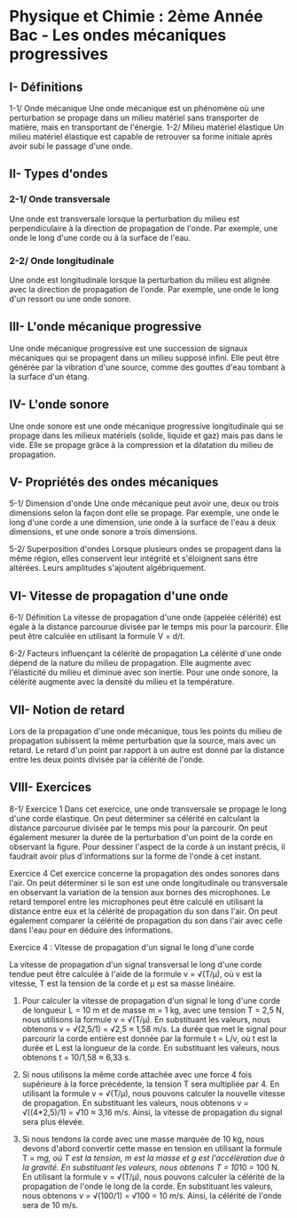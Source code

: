 # Physique et Chimie : 2ème Année Bac - Les ondes mécaniques progressives

## I- Définitions
1-1/ Onde mécanique
Une onde mécanique est un phénomène où une perturbation se propage dans un milieu matériel sans transporter de matière, mais en transportant de l'énergie.
1-2/ Milieu matériel élastique
Un milieu matériel élastique est capable de retrouver sa forme initiale après avoir subi le passage d'une onde.

## II- Types d'ondes
### 2-1/ Onde transversale
Une onde est transversale lorsque la perturbation du milieu est perpendiculaire à la direction de propagation de l'onde. Par exemple, une onde le long d'une corde ou à la surface de l'eau.
### 2-2/ Onde longitudinale
Une onde est longitudinale lorsque la perturbation du milieu est alignée avec la direction de propagation de l'onde. Par exemple, une onde le long d'un ressort ou une onde sonore.

## III- L'onde mécanique progressive
Une onde mécanique progressive est une succession de signaux mécaniques qui se propagent dans un milieu supposé infini. Elle peut être générée par la vibration d'une source, comme des gouttes d'eau tombant à la surface d'un étang.

## IV- L'onde sonore
Une onde sonore est une onde mécanique progressive longitudinale qui se propage dans les milieux matériels (solide, liquide et gaz) mais pas dans le vide. Elle se propage grâce à la compression et la dilatation du milieu de propagation.

## V- Propriétés des ondes mécaniques
5-1/ Dimension d'onde
Une onde mécanique peut avoir une, deux ou trois dimensions selon la façon dont elle se propage. Par exemple, une onde le long d'une corde a une dimension, une onde à la surface de l'eau a deux dimensions, et une onde sonore a trois dimensions.

5-2/ Superposition d'ondes
Lorsque plusieurs ondes se propagent dans la même région, elles conservent leur intégrité et s'éloignent sans être altérées. Leurs amplitudes s'ajoutent algébriquement.

## VI- Vitesse de propagation d'une onde
6-1/ Définition
La vitesse de propagation d'une onde (appelée célérité) est égale à la distance parcourue divisée par le temps mis pour la parcourir. Elle peut être calculée en utilisant la formule V = d/t.

6-2/ Facteurs influençant la célérité de propagation
La célérité d'une onde dépend de la nature du milieu de propagation. Elle augmente avec l'élasticité du milieu et diminue avec son inertie. Pour une onde sonore, la célérité augmente avec la densité du milieu et la température.

## VII- Notion de retard
Lors de la propagation d'une onde mécanique, tous les points du milieu de propagation subissent la même perturbation que la source, mais avec un retard. Le retard d'un point par rapport à un autre est donné par la distance entre les deux points divisée par la célérité de l'onde.

## VIII- Exercices
8-1/ Exercice 1
Dans cet exercice, une onde transversale se propage le long d'une corde élastique. On peut déterminer sa célérité en calculant la distance parcourue divisée par le temps mis pour la parcourir. On peut également mesurer la durée de la perturbation d'un point de la corde en observant la figure. Pour dessiner l'aspect de la corde à un instant précis, il faudrait avoir plus d'informations sur la forme de l'onde à cet instant.

Exercice 4
Cet exercice concerne la propagation des ondes sonores dans l'air. On peut déterminer si le son est une onde longitudinale ou transversale en observant la variation de la tension aux bornes des microphones. Le retard temporel entre les microphones peut être calculé en utilisant la distance entre eux et la célérité de propagation du son dans l'air. On peut également comparer la célérité de propagation du son dans l'air avec celle dans l'eau pour en déduire des informations.


Exercice 4 : Vitesse de propagation d'un signal le long d'une corde

La vitesse de propagation d'un signal transversal le long d'une corde tendue peut être calculée à l'aide de la formule v = √(T/µ), où v est la vitesse, T est la tension de la corde et µ est sa masse linéaire.

1. Pour calculer la vitesse de propagation d'un signal le long d'une corde de longueur L = 10 m et de masse m = 1 kg, avec une tension T = 2,5 N, nous utilisons la formule v = √(T/µ). En substituant les valeurs, nous obtenons v = √(2,5/1) = √2,5 ≈ 1,58 m/s. La durée que met le signal pour parcourir la corde entière est donnée par la formule t = L/v, où t est la durée et L est la longueur de la corde. En substituant les valeurs, nous obtenons t = 10/1,58 ≈ 6,33 s.

2. Si nous utilisons la même corde attachée avec une force 4 fois supérieure à la force précédente, la tension T sera multipliée par 4. En utilisant la formule v = √(T/µ), nous pouvons calculer la nouvelle vitesse de propagation. En substituant les valeurs, nous obtenons v = √((4*2,5)/1) = √10 ≈ 3,16 m/s. Ainsi, la vitesse de propagation du signal sera plus élevée.

3. Si nous tendons la corde avec une masse marquée de 10 kg, nous devons d'abord convertir cette masse en tension en utilisant la formule T = m*g, où T est la tension, m est la masse et g est l'accélération due à la gravité. En substituant les valeurs, nous obtenons T = 10*10 = 100 N. En utilisant la formule v = √(T/µ), nous pouvons calculer la célérité de la propagation de l'onde le long de la corde. En substituant les valeurs, nous obtenons v = √(100/1) = √100 = 10 m/s. Ainsi, la célérité de l'onde sera de 10 m/s.


